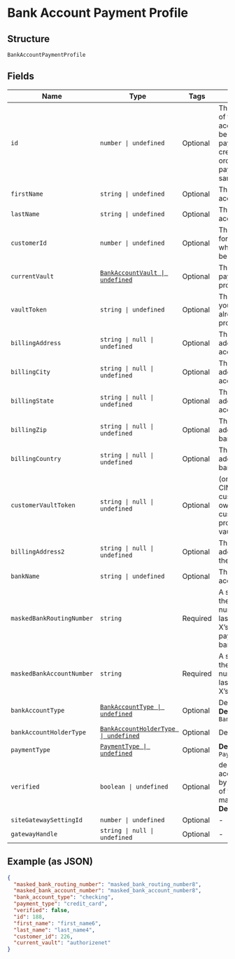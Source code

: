 
# Bank Account Payment Profile

## Structure

`BankAccountPaymentProfile`

## Fields

| Name | Type | Tags | Description |
|  --- | --- | --- | --- |
| `id` | `number \| undefined` | Optional | The Chargify-assigned ID of the stored bank account. This value can be used as an input to payment_profile_id when creating a subscription, in order to re-use a stored payment profile for the same customer |
| `firstName` | `string \| undefined` | Optional | The first name of the bank account holder |
| `lastName` | `string \| undefined` | Optional | The last name of the bank account holder |
| `customerId` | `number \| undefined` | Optional | The Chargify-assigned id for the customer record to which the bank account belongs |
| `currentVault` | [`BankAccountVault \| undefined`](../../doc/models/bank-account-vault.md) | Optional | The vault that stores the payment profile with the provided vault_token. |
| `vaultToken` | `string \| undefined` | Optional | The “token” provided by your vault storage for an already stored payment profile |
| `billingAddress` | `string \| null \| undefined` | Optional | The current billing street address for the bank account |
| `billingCity` | `string \| null \| undefined` | Optional | The current billing address city for the bank account |
| `billingState` | `string \| null \| undefined` | Optional | The current billing address state for the bank account |
| `billingZip` | `string \| null \| undefined` | Optional | The current billing address zip code for the bank account |
| `billingCountry` | `string \| null \| undefined` | Optional | The current billing address country for the bank account |
| `customerVaultToken` | `string \| null \| undefined` | Optional | (only for Authorize.Net CIM storage): the customerProfileId for the owner of the customerPaymentProfileId provided as the vault_token. |
| `billingAddress2` | `string \| null \| undefined` | Optional | The current billing street address, second line, for the bank account |
| `bankName` | `string \| undefined` | Optional | The bank where the account resides |
| `maskedBankRoutingNumber` | `string` | Required | A string representation of the stored bank routing number with all but the last 4 digits marked with X’s (i.e. ‘XXXXXXX1111’). payment_type will be bank_account |
| `maskedBankAccountNumber` | `string` | Required | A string representation of the stored bank account number with all but the last 4 digits marked with X’s (i.e. ‘XXXXXXX1111’) |
| `bankAccountType` | [`BankAccountType \| undefined`](../../doc/models/bank-account-type.md) | Optional | Defaults to checking<br>**Default**: `BankAccountType.Checking` |
| `bankAccountHolderType` | [`BankAccountHolderType \| undefined`](../../doc/models/bank-account-holder-type.md) | Optional | Defaults to personal |
| `paymentType` | [`PaymentType \| undefined`](../../doc/models/payment-type.md) | Optional | **Default**: `PaymentType.CreditCard` |
| `verified` | `boolean \| undefined` | Optional | denotes whether a bank account has been verified by providing the amounts of two small deposits made into the account<br>**Default**: `false` |
| `siteGatewaySettingId` | `number \| undefined` | Optional | - |
| `gatewayHandle` | `string \| null \| undefined` | Optional | - |

## Example (as JSON)

```json
{
  "masked_bank_routing_number": "masked_bank_routing_number8",
  "masked_bank_account_number": "masked_bank_account_number8",
  "bank_account_type": "checking",
  "payment_type": "credit_card",
  "verified": false,
  "id": 188,
  "first_name": "first_name6",
  "last_name": "last_name4",
  "customer_id": 226,
  "current_vault": "authorizenet"
}
```


